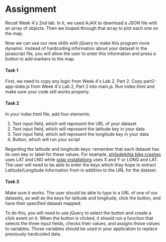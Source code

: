 # Assignment

Recall Week 4's 2nd lab. In it, we used AJAX to download a JSON file with an
array of objects. Then we looped through that array to plot each one on the map.

Now we can use our new skills with jQuery to make this program more dynamic.
Instead of hardcoding information about your dataset in the javascript file, you
will allow the user to enter this information and press a button to add markers
to the map.

#### Task 1

First, we need to copy any logic from Week 4's Lab 2, Part 2. Copy
part2-app-state.js from Week 4's Lab 2, Part 2 into main.js. Run index.html
and make sure your code still works properly.

#### Task 2

In your index.html file, add four elements:

1. Text input field, which will represent the URL of your dataset
2. Text input field, which will represent the latitude key in your data
3. Text input field, which will represent the longitude key in your data
4. Button, which will run your script

Regarding the latitude and longitude keys: remember that each dataset has its
own key or label for these values. For example,
[philadelphia bike crashes](https://raw.githubusercontent.com/CPLN690-MUSA610/datasets/master/json/philadelphia-bike-crashes-snippet.json)
uses LAT and LNG while
[solar installations](https://raw.githubusercontent.com/CPLN690-MUSA610/datasets/master/json/philadelphia-solar-installations.json)
uses X and Y or LONG and LAT. The user will need to be able to enter the keys
which they hope to extract Latitude/Longitude information from in addition to
the URL for the dataset.

#### Task 3

Make sure it works.
The user should be able to type in a URL of one of our datasets,
as well as the keys for latitude and longitude, click the button, and have
their specified dataset mapped.

To do this, you will need to use jQuery to select the button and create a click
event on it. When the button is clicked, it should run a function that selects
the three input fields, checks their values, and assigns those values to
variables. Those variables should be used in your application to replace
previously hardcoded data.
